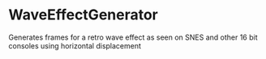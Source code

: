 # WaveEffectGenerator
Generates frames for a retro wave effect as seen on SNES and other 16 bit consoles using horizontal displacement
